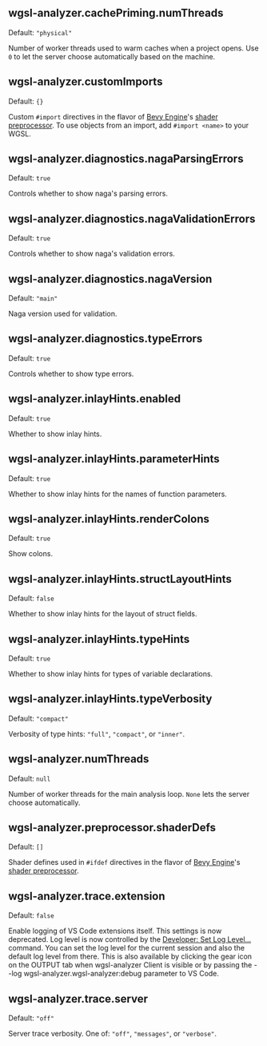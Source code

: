## wgsl-analyzer.cachePriming.numThreads

Default: `"physical"`

Number of worker threads used to warm caches when a project opens.
Use `0` to let the server choose automatically based on the machine.

## wgsl-analyzer.customImports

Default: `{}`

Custom `#import` directives in the flavor of [Bevy Engine](https://bevyengine.org)'s [shader preprocessor](https://bevyengine.org/news/bevy-0-6/#shader-imports). To use objects from an import, add `#import <name>` to your WGSL.

## wgsl-analyzer.diagnostics.nagaParsingErrors

Default: `true`

Controls whether to show naga's parsing errors.

## wgsl-analyzer.diagnostics.nagaValidationErrors

Default: `true`

Controls whether to show naga's validation errors.

## wgsl-analyzer.diagnostics.nagaVersion

Default: `"main"`

Naga version used for validation.

## wgsl-analyzer.diagnostics.typeErrors

Default: `true`

Controls whether to show type errors.

## wgsl-analyzer.inlayHints.enabled

Default: `true`

Whether to show inlay hints.

## wgsl-analyzer.inlayHints.parameterHints

Default: `true`

Whether to show inlay hints for the names of function parameters.

## wgsl-analyzer.inlayHints.renderColons

Default: `true`

Show colons.

## wgsl-analyzer.inlayHints.structLayoutHints

Default: `false`

Whether to show inlay hints for the layout of struct fields.

## wgsl-analyzer.inlayHints.typeHints

Default: `true`

Whether to show inlay hints for types of variable declarations.

## wgsl-analyzer.inlayHints.typeVerbosity

Default: `"compact"`

Verbosity of type hints: `"full"`, `"compact"`, or `"inner"`.

## wgsl-analyzer.numThreads

Default: `null`

Number of worker threads for the main analysis loop.
`None` lets the server choose automatically.

## wgsl-analyzer.preprocessor.shaderDefs

Default: `[]`

Shader defines used in `#ifdef` directives in the flavor of [Bevy Engine](https://bevyengine.org)'s [shader preprocessor](https://bevyengine.org/news/bevy-0-6/#shader-imports).

## wgsl-analyzer.trace.extension

Default: `false`

Enable logging of VS Code extensions itself.
This settings is now deprecated.
Log level is now controlled by the [Developer: Set Log Level...](command:workbench.action.setLogLevel) command. You can set the log level for the current session and also the default log level from there. This is also available by clicking the gear icon on the OUTPUT tab when wgsl-analyzer Client is visible or by passing the --log wgsl-analyzer.wgsl-analyzer:debug parameter to VS Code.

## wgsl-analyzer.trace.server

Default: `"off"`

Server trace verbosity.
One of: `"off"`, `"messages"`, or `"verbose"`.

